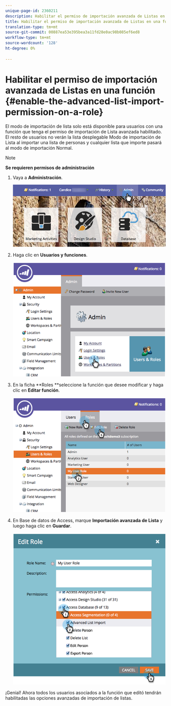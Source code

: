```yaml
---
unique-page-id: 2360211
description: Habilitar el permiso de importación avanzada de Listas en una función - Documentos de marketing - Documentación del producto
title: Habilitar el permiso de importación avanzada de Listas en una función
translation-type: tm+mt
source-git-commit: 00887ea53e395bea3a11fd28e0ac98b085ef6ed8
workflow-type: tm+mt
source-wordcount: '128'
ht-degree: 0%

---
```



# Habilitar el permiso de importación avanzada de Listas en una función {#enable-the-advanced-list-import-permission-on-a-role}

El modo de importación de lista solo está disponible para usuarios con una función que tenga el permiso de importación de Lista avanzada habilitado. El resto de usuarios no verán la lista desplegable Modo de importación de Lista al importar una lista de personas y cualquier lista que importe pasará al modo de importación Normal.

>[!NOTE]
>
>**Se requieren permisos de administración**

1. Vaya a **Administración**.

   ![](assets/adminhand-2.png)

1. Haga clic en **Usuarios y funciones**.

   ![](assets/image2014-9-17-11-3a50-3a38.png)

1. En la ficha **Roles **seleccione la función que desee modificar y haga clic en **Editar función**.

   ![](assets/image2014-9-17-11-3a51-3a49.png)

1. En Base de datos de Access, marque **Importación avanzada de Lista** y luego haga clic en **Guardar**.

   ![](assets/four-1.png)

¡Genial! Ahora todos los usuarios asociados a la función que editó tendrán habilitadas las opciones avanzadas de importación de listas.
